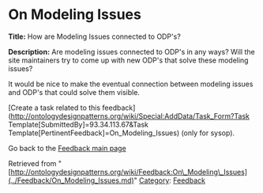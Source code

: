 #  On Modeling Issues


__Title:__ How are Modeling Issues connected to ODP's?


__Description:__ Are modeling issues connected to ODP's in any ways? Will the site maintainers try to come up with new ODP's that solve these modeling issues? 


It would be nice to make the eventual connection between modeling issues and ODP's that could solve them visible. 


  




[Create a task related to this feedback](http://ontologydesignpatterns.org/wiki/Special:AddData/Task_Form?Task Template[SubmittedBy]=93.34.113.67&Task Template[PertinentFeedback]=On_Modeling_Issues) (only for sysop).


  



Go back to the  [Feedback main page](../Feedback/Main.md "Feedback:Main")


  




  






Retrieved from "[http://ontologydesignpatterns.org/wiki/Feedback:On\_Modeling\_Issues](../Feedback/On_Modeling_Issues.md)"
 [Category](http://ontologydesignpatterns.org/wiki/Special:Categories "Special:Categories"): [Feedback](../Category/Feedback.md "Category:Feedback")